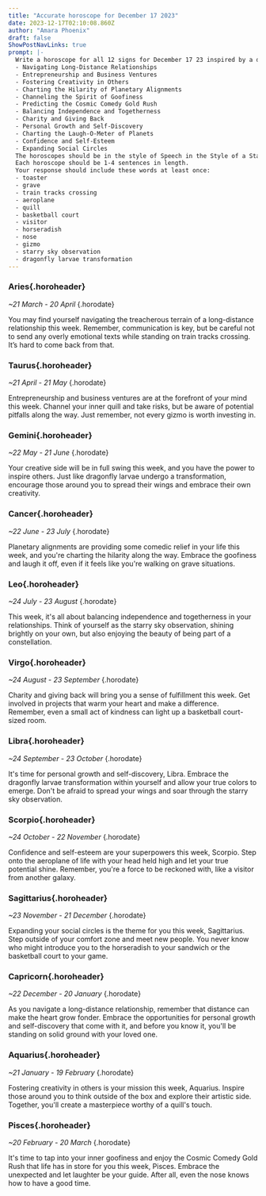 ```yaml
---
title: "Accurate horoscope for December 17 2023"
date: 2023-12-17T02:10:08.860Z
author: "Amara Phoenix"
draft: false
ShowPostNavLinks: true
prompt: |-
  Write a horoscope for all 12 signs for December 17 23 inspired by a different focus for each. Ensure you do not include the focus in the response:
  - Navigating Long-Distance Relationships
  - Entrepreneurship and Business Ventures
  - Fostering Creativity in Others
  - Charting the Hilarity of Planetary Alignments
  - Channeling the Spirit of Goofiness
  - Predicting the Cosmic Comedy Gold Rush
  - Balancing Independence and Togetherness
  - Charity and Giving Back
  - Personal Growth and Self-Discovery
  - Charting the Laugh-O-Meter of Planets
  - Confidence and Self-Esteem
  - Expanding Social Circles
  The horoscopes should be in the style of Speech in the Style of a Stand-Up Comedian and the mood of melancholy
  Each horoscope should be 1-4 sentences in length.
  Your response should include these words at least once:
  - toaster
  - grave
  - train tracks crossing
  - aeroplane
  - quill
  - basketball court
  - visitor
  - horseradish
  - nose
  - gizmo
  - starry sky observation
  - dragonfly larvae transformation
---
```


### Aries{.horoheader}

*~21 March - 20 April*
{.horodate}

You may find yourself navigating the treacherous terrain of a long-distance relationship this week. Remember, communication is key, but be careful not to send any overly emotional texts while standing on train tracks crossing. It’s hard to come back from that.


### Taurus{.horoheader}

*~21 April - 21 May*
{.horodate}

Entrepreneurship and business ventures are at the forefront of your mind this week. Channel your inner quill and take risks, but be aware of potential pitfalls along the way. Just remember, not every gizmo is worth investing in.


### Gemini{.horoheader}

*~22 May - 21 June*
{.horodate}

Your creative side will be in full swing this week, and you have the power to inspire others. Just like dragonfly larvae undergo a transformation, encourage those around you to spread their wings and embrace their own creativity.


### Cancer{.horoheader}

*~22 June - 23 July*
{.horodate}

Planetary alignments are providing some comedic relief in your life this week, and you're charting the hilarity along the way. Embrace the goofiness and laugh it off, even if it feels like you're walking on grave situations.


### Leo{.horoheader}

*~24 July - 23 August*
{.horodate}

This week, it's all about balancing independence and togetherness in your relationships. Think of yourself as the starry sky observation, shining brightly on your own, but also enjoying the beauty of being part of a constellation.


### Virgo{.horoheader}

*~24 August - 23 September*
{.horodate}

Charity and giving back will bring you a sense of fulfillment this week. Get involved in projects that warm your heart and make a difference. Remember, even a small act of kindness can light up a basketball court-sized room.


### Libra{.horoheader}

*~24 September - 23 October*
{.horodate}

It's time for personal growth and self-discovery, Libra. Embrace the dragonfly larvae transformation within yourself and allow your true colors to emerge. Don't be afraid to spread your wings and soar through the starry sky observation.


### Scorpio{.horoheader}

*~24 October - 22 November*
{.horodate}

Confidence and self-esteem are your superpowers this week, Scorpio. Step onto the aeroplane of life with your head held high and let your true potential shine. Remember, you're a force to be reckoned with, like a visitor from another galaxy.


### Sagittarius{.horoheader}

*~23 November - 21 December*
{.horodate}

Expanding your social circles is the theme for you this week, Sagittarius. Step outside of your comfort zone and meet new people. You never know who might introduce you to the horseradish to your sandwich or the basketball court to your game.


### Capricorn{.horoheader}

*~22 December - 20 January*
{.horodate}

As you navigate a long-distance relationship, remember that distance can make the heart grow fonder. Embrace the opportunities for personal growth and self-discovery that come with it, and before you know it, you'll be standing on solid ground with your loved one.


### Aquarius{.horoheader}

*~21 January - 19 February*
{.horodate}

Fostering creativity in others is your mission this week, Aquarius. Inspire those around you to think outside of the box and explore their artistic side. Together, you'll create a masterpiece worthy of a quill's touch.


### Pisces{.horoheader}

*~20 February - 20 March*
{.horodate}

It's time to tap into your inner goofiness and enjoy the Cosmic Comedy Gold Rush that life has in store for you this week, Pisces. Embrace the unexpected and let laughter be your guide. After all, even the nose knows how to have a good time.

